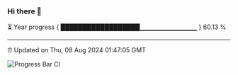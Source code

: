 ### Hi there 👋

⏳ Year progress { ██████████████████▁▁▁▁▁▁▁▁▁▁▁▁ } 60.13 %

---

⏰ Updated on Thu, 08 Aug 2024 01:47:05 GMT

![Progress Bar CI](https://github.com/IshwaranRudhara/GIT-ACTION/workflows/Progress%20Bar%20CI/badge.svg)
